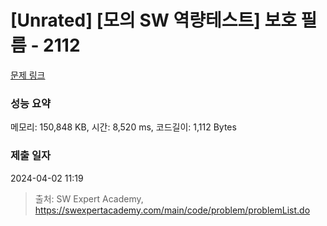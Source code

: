 # [Unrated] [모의 SW 역량테스트] 보호 필름 - 2112 

[문제 링크](https://swexpertacademy.com/main/code/problem/problemDetail.do?contestProbId=AV5V1SYKAaUDFAWu) 

### 성능 요약

메모리: 150,848 KB, 시간: 8,520 ms, 코드길이: 1,112 Bytes

### 제출 일자

2024-04-02 11:19



> 출처: SW Expert Academy, https://swexpertacademy.com/main/code/problem/problemList.do